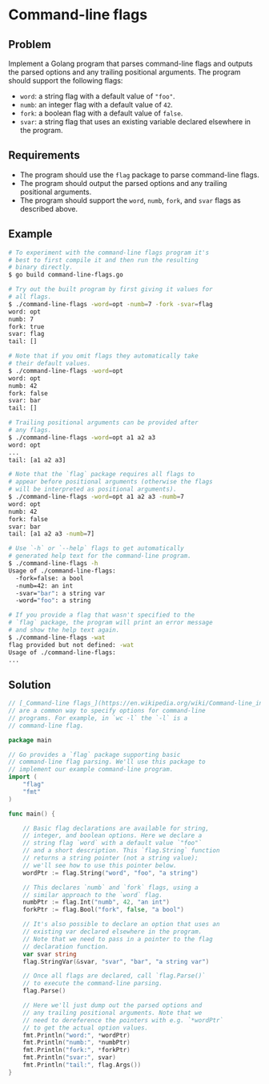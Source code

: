 # Command-line flags

## Problem

Implement a Golang program that parses command-line flags and outputs the parsed options and any trailing positional arguments. The program should support the following flags:
- `word`: a string flag with a default value of `"foo"`.
- `numb`: an integer flag with a default value of `42`.
- `fork`: a boolean flag with a default value of `false`.
- `svar`: a string flag that uses an existing variable declared elsewhere in the program.

## Requirements

- The program should use the `flag` package to parse command-line flags.
- The program should output the parsed options and any trailing positional arguments.
- The program should support the `word`, `numb`, `fork`, and `svar` flags as described above.

## Example

```sh
# To experiment with the command-line flags program it's
# best to first compile it and then run the resulting
# binary directly.
$ go build command-line-flags.go

# Try out the built program by first giving it values for
# all flags.
$ ./command-line-flags -word=opt -numb=7 -fork -svar=flag
word: opt
numb: 7
fork: true
svar: flag
tail: []

# Note that if you omit flags they automatically take
# their default values.
$ ./command-line-flags -word=opt
word: opt
numb: 42
fork: false
svar: bar
tail: []

# Trailing positional arguments can be provided after
# any flags.
$ ./command-line-flags -word=opt a1 a2 a3
word: opt
...
tail: [a1 a2 a3]

# Note that the `flag` package requires all flags to
# appear before positional arguments (otherwise the flags
# will be interpreted as positional arguments).
$ ./command-line-flags -word=opt a1 a2 a3 -numb=7
word: opt
numb: 42
fork: false
svar: bar
tail: [a1 a2 a3 -numb=7]

# Use `-h` or `--help` flags to get automatically
# generated help text for the command-line program.
$ ./command-line-flags -h
Usage of ./command-line-flags:
  -fork=false: a bool
  -numb=42: an int
  -svar="bar": a string var
  -word="foo": a string

# If you provide a flag that wasn't specified to the
# `flag` package, the program will print an error message
# and show the help text again.
$ ./command-line-flags -wat
flag provided but not defined: -wat
Usage of ./command-line-flags:
...

```

## Solution

```go
// [_Command-line flags_](https://en.wikipedia.org/wiki/Command-line_interface#Command-line_option)
// are a common way to specify options for command-line
// programs. For example, in `wc -l` the `-l` is a
// command-line flag.

package main

// Go provides a `flag` package supporting basic
// command-line flag parsing. We'll use this package to
// implement our example command-line program.
import (
	"flag"
	"fmt"
)

func main() {

	// Basic flag declarations are available for string,
	// integer, and boolean options. Here we declare a
	// string flag `word` with a default value `"foo"`
	// and a short description. This `flag.String` function
	// returns a string pointer (not a string value);
	// we'll see how to use this pointer below.
	wordPtr := flag.String("word", "foo", "a string")

	// This declares `numb` and `fork` flags, using a
	// similar approach to the `word` flag.
	numbPtr := flag.Int("numb", 42, "an int")
	forkPtr := flag.Bool("fork", false, "a bool")

	// It's also possible to declare an option that uses an
	// existing var declared elsewhere in the program.
	// Note that we need to pass in a pointer to the flag
	// declaration function.
	var svar string
	flag.StringVar(&svar, "svar", "bar", "a string var")

	// Once all flags are declared, call `flag.Parse()`
	// to execute the command-line parsing.
	flag.Parse()

	// Here we'll just dump out the parsed options and
	// any trailing positional arguments. Note that we
	// need to dereference the pointers with e.g. `*wordPtr`
	// to get the actual option values.
	fmt.Println("word:", *wordPtr)
	fmt.Println("numb:", *numbPtr)
	fmt.Println("fork:", *forkPtr)
	fmt.Println("svar:", svar)
	fmt.Println("tail:", flag.Args())
}

```